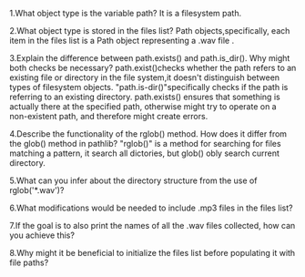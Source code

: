 1.What object type is the variable path?
It is a filesystem path.

2.What object type is stored in the files list?
Path objects,specifically, each item in the files list is a Path object representing a .wav file .

3.Explain the difference between path.exists() and path.is_dir(). Why might both checks be necessary?
path.exist()checks whether the path refers to an existing file or directory in the file system,it doesn't distinguish between types of filesystem objects. 
"path.is-dir()"specifically checks if the path is referring to an existing directory. path.exists() ensures that something is actually there at the specified path, otherwise might try to operate on a non-existent path, and therefore might create errors.

4.Describe the functionality of the rglob() method. How does it differ from the glob() method in pathlib?
"rglob()" is a method for searching for files matching a pattern, it search all dictories, but glob() obly search current directory.

5.What can you infer about the directory structure from the use of rglob('*.wav')?

6.What modifications would be needed to include .mp3 files in the files list?

7.If the goal is to also print the names of all the .wav files collected, how can you achieve this?

8.Why might it be beneficial to initialize the files list before populating it with file paths?